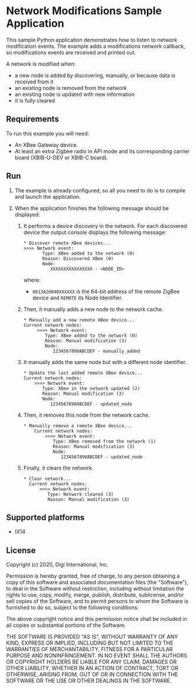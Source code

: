 Network Modifications Sample Application
========================================

This sample Python application demonstrates how to listen to network
modification events. The example adds a modifications network callback,
so modifications events are received and printed out.

A network is modified when:
* a new node is added by discovering, manually, or because data is received
from it
* an existing node is removed from the network
* an existing node is updated with new information
* it is fully cleared

Requirements
------------
To run this example you will need:

* An XBee Gateway device.
* At least an extra Zigbee radio in API mode and its corresponding carrier
  board (XBIB-U-DEV or XBIB-C board).

Run
---
1. The example is already configured, so all you need to do is to compile and
   launch the application.

2. When the application finishes the following message should be displayed:
    1. It performs a device discovery in the network.
       For each discovered device the output console displays the following
       message:

           * Discover remote XBee devices...
           >>>> Network event:
                  Type: XBee added to the network (0)
                  Reason: Discovered XBee (0)
                  Node:
                     XXXXXXXXXXXXXXXX - <NODE_ID>

       where:

       - `0013A20040XXXXXX` is the 64-bit address of the remote ZigBee device and
       `REMOTE` its Node Identifier.

    2. Then, it manually adds a new node to the network cache.

           * Manually add a new remote XBee device...
           Current network nodes:
                >>>> Network event:
                   Type: XBee added to the network (0)
                   Reason: Manual modification (3)
                   Node:
                      1234567890ABCDEF - manually_added

    3. It manually adds the same node but with a different node identifier.

           * Update the last added remote XBee device...
           Current network nodes:
               >>>> Network event:
                  Type: XBee in the network updated (2)
                  Reason: Manual modification (3)
                  Node:
                     1234567890ABCDEF - updated_node

    4. Then, it removes this node from the network cache.

           * Manually remove a remote XBee device...
               Current network nodes:
                   >>>> Network event:
                      Type: XBee removed from the network (1)
                      Reason: Manual modification (3)
                      Node:
                         1234567890ABCDEF - updated_node

    5. Finally, it clears the network.

           * Clear network...
             Current network nodes:
                 >>>> Network event:
                    Type: Network cleared (3)
                    Reason: Manual modification (3)

Supported platforms
-------------------
* IX14

License
-------
Copyright (c) 2020, Digi International, Inc.

Permission is hereby granted, free of charge, to any person obtaining a copy
of this software and associated documentation files (the "Software"), to deal
in the Software without restriction, including without limitation the rights
to use, copy, modify, merge, publish, distribute, sublicense, and/or sell
copies of the Software, and to permit persons to whom the Software is
furnished to do so, subject to the following conditions:

The above copyright notice and this permission notice shall be included in all
copies or substantial portions of the Software.

THE SOFTWARE IS PROVIDED "AS IS", WITHOUT WARRANTY OF ANY KIND, EXPRESS OR
IMPLIED, INCLUDING BUT NOT LIMITED TO THE WARRANTIES OF MERCHANTABILITY,
FITNESS FOR A PARTICULAR PURPOSE AND NONINFRINGEMENT. IN NO EVENT SHALL THE
AUTHORS OR COPYRIGHT HOLDERS BE LIABLE FOR ANY CLAIM, DAMAGES OR OTHER
LIABILITY, WHETHER IN AN ACTION OF CONTRACT, TORT OR OTHERWISE, ARISING FROM,
OUT OF OR IN CONNECTION WITH THE SOFTWARE OR THE USE OR OTHER DEALINGS IN THE
SOFTWARE.
